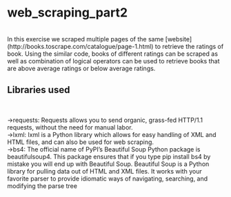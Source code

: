# web_scraping_part2

<br>
In this exercise we scraped multiple pages of the same [website](http://books.toscrape.com/catalogue/page-1.html) to retrieve the ratings of book. Using the similar code, books of different ratings can be scraped as well as combination of logical operators can be used to retrieve books that are above average ratings or below average ratings.

<br>

## Libraries used
<br>

->requests: Requests allows you to send organic, grass-fed HTTP/1.1 requests, without the need for manual labor.
<br>
->lxml: lxml is a Python library which allows for easy handling of XML and HTML files, and can also be used for web scraping.
<br>
->bs4: The official name of PyPI’s Beautiful Soup Python package is beautifulsoup4. This package ensures that if you type pip install bs4 by mistake you will end up with Beautiful Soup. Beautiful Soup is a Python library for pulling data out of HTML and XML files. It works with your favorite parser to provide idiomatic ways of navigating, searching, and modifying the parse tree
